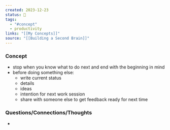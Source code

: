```yaml
---
created: 2023-12-23
status: 🔴
tags:
  - "#concept"
  - productivity
links: "[[My Concepts]]"
source: "[[Building a Second Brain]]"
---
```

### Concept
- stop when you know what to do next and end with the beginning in mind 
- before doing something else:
	- write current status
	- details
	- ideas
	- intention for next work session
	- share with someone else to get feedback ready for next time
### Questions/Connections/Thoughts
- 